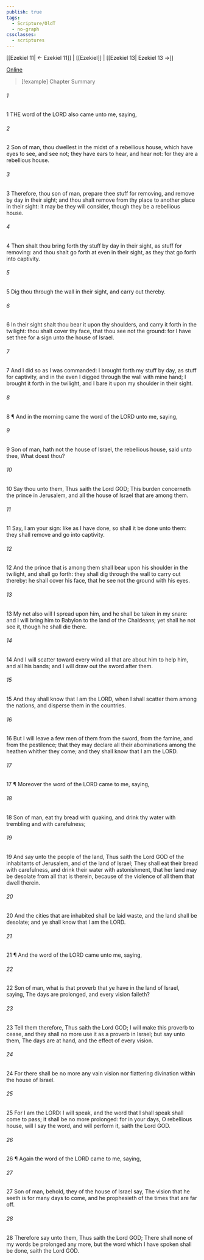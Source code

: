 ```yaml
---
publish: true
tags:
  - Scripture/OldT
  - no-graph
cssclasses:
  - scriptures
---
```

[[Ezekiel 11| ← Ezekiel 11]] | [[Ezekiel]] | [[Ezekiel 13| Ezekiel 13 →]]

[Online](https://churchofjesuschrist.org/study/scriptures/ot/ezek/12?lang=eng)

>[!example] Chapter Summary
>
###### 1
1 THE word of the LORD also came unto me, saying,
###### 2
2 Son of man, thou dwellest in the midst of a rebellious house, which have eyes to see, and see not; they have ears to hear, and hear not: for they are a rebellious house.
###### 3
3 Therefore, thou son of man, prepare thee stuff for removing, and remove by day in their sight; and thou shalt remove from thy place to another place in their sight: it may be they will consider, though they be a rebellious house.
###### 4
4 Then shalt thou bring forth thy stuff by day in their sight, as stuff for removing: and thou shalt go forth at even in their sight, as they that go forth into captivity.
###### 5
5 Dig thou through the wall in their sight, and carry out thereby.
###### 6
6 In their sight shalt thou bear it upon thy shoulders, and carry it forth in the twilight: thou shalt cover thy face, that thou see not the ground: for I have set thee for a sign unto the house of Israel.
###### 7
7 And I did so as I was commanded: I brought forth my stuff by day, as stuff for captivity, and in the even I digged through the wall with mine hand; I brought it forth in the twilight, and I bare it upon my shoulder in their sight.
###### 8
8 ¶ And in the morning came the word of the LORD unto me, saying,
###### 9
9 Son of man, hath not the house of Israel, the rebellious house, said unto thee, What doest thou?
###### 10
10 Say thou unto them, Thus saith the Lord GOD; This burden concerneth the prince in Jerusalem, and all the house of Israel that are among them.
###### 11
11 Say, I am your sign: like as I have done, so shall it be done unto them: they shall remove and go into captivity.
###### 12
12 And the prince that is among them shall bear upon his shoulder in the twilight, and shall go forth: they shall dig through the wall to carry out thereby: he shall cover his face, that he see not the ground with his eyes.
###### 13
13 My net also will I spread upon him, and he shall be taken in my snare: and I will bring him to Babylon to the land of the Chaldeans; yet shall he not see it, though he shall die there.
###### 14
14 And I will scatter toward every wind all that are about him to help him, and all his bands; and I will draw out the sword after them.
###### 15
15 And they shall know that I am the LORD, when I shall scatter them among the nations, and disperse them in the countries.
###### 16
16 But I will leave a few men of them from the sword, from the famine, and from the pestilence; that they may declare all their abominations among the heathen whither they come; and they shall know that I am the LORD.
###### 17
17 ¶ Moreover the word of the LORD came to me, saying,
###### 18
18 Son of man, eat thy bread with quaking, and drink thy water with trembling and with carefulness;
###### 19
19 And say unto the people of the land, Thus saith the Lord GOD of the inhabitants of Jerusalem, and of the land of Israel; They shall eat their bread with carefulness, and drink their water with astonishment, that her land may be desolate from all that is therein, because of the violence of all them that dwell therein.
###### 20
20 And the cities that are inhabited shall be laid waste, and the land shall be desolate; and ye shall know that I am the LORD.
###### 21
21 ¶ And the word of the LORD came unto me, saying,
###### 22
22 Son of man, what is that proverb that ye have in the land of Israel, saying, The days are prolonged, and every vision faileth?
###### 23
23 Tell them therefore, Thus saith the Lord GOD; I will make this proverb to cease, and they shall no more use it as a proverb in Israel; but say unto them, The days are at hand, and the effect of every vision.
###### 24
24 For there shall be no more any vain vision nor flattering divination within the house of Israel.
###### 25
25 For I am the LORD: I will speak, and the word that I shall speak shall come to pass; it shall be no more prolonged: for in your days, O rebellious house, will I say the word, and will perform it, saith the Lord GOD.
###### 26
26 ¶ Again the word of the LORD came to me, saying,
###### 27
27 Son of man, behold, they of the house of Israel say, The vision that he seeth is for many days to come, and he prophesieth of the times that are far off.
###### 28
28 Therefore say unto them, Thus saith the Lord GOD; There shall none of my words be prolonged any more, but the word which I have spoken shall be done, saith the Lord GOD.



